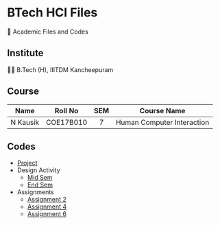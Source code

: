 # BTech HCI Files

📖 Academic Files and Codes

## Institute

🧑‍🎓 B.Tech (H), IIITDM Kancheepuram

## Course

|    Name    |   Roll No   | SEM |        Course Name         |
| :--------: | :---------: | :-: | :------------------------: |
|  N Kausik  |  COE17B010  |  7  | Human Computer Interaction |

## Codes

 - [Project](Project/)
  - Design Activity
    - [Mid Sem](DesignActivity/MidSem/)
    - [End Sem](DesignActivity/EndSem/)
 - Assignments
    - [Assignment 2](Assignments/Activity_2/)
    - [Assignment 4](Assignments/Activity_4/)
    - [Assignment 6](Assignments/Activity_6/)